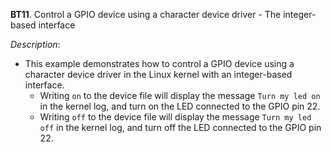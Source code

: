 **BT11**. Control a GPIO device using a character device driver - The integer-based interface

*Description*:
- This example demonstrates how to control a GPIO device using a character device driver in the Linux kernel with an integer-based interface.
    - Writing `on` to the device file will display the message `Turn my led on` in the kernel log, and turn on the LED connected to the GPIO pin 22.
    - Writing `off` to the device file will display the message `Turn my led off` in the kernel log, and turn off the LED connected to the GPIO pin 22.
